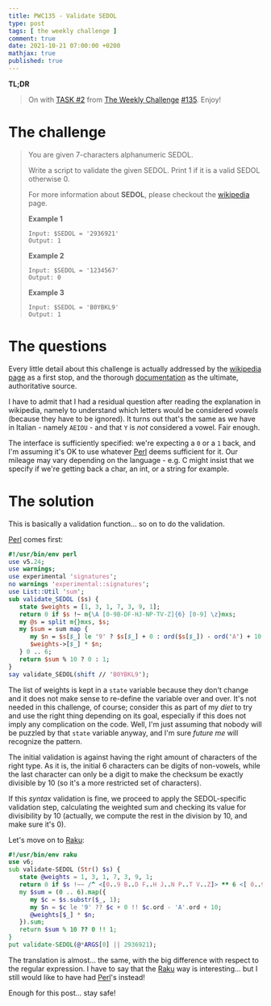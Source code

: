 ```yaml
---
title: PWC135 - Validate SEDOL
type: post
tags: [ the weekly challenge ]
comment: true
date: 2021-10-21 07:00:00 +0200
mathjax: true
published: true
---
```


**TL;DR**

> On with [TASK #2][] from [The Weekly Challenge][] [#135][].
> Enjoy!

# The challenge

> You are given 7-characters alphanumeric SEDOL.
>
> Write a script to validate the given SEDOL. Print 1 if it is a valid
> SEDOL otherwise 0.
>
> For more information about **SEDOL**, please checkout the
> [wikipedia][wpedia] page.
>
> **Example 1**
>
>     Input: $SEDOL = '2936921'
>     Output: 1
>
> **Example 2**
>
>     Input: $SEDOL = '1234567'
>     Output: 0
>
> **Example 3**
>
>     Input: $SEDOL = 'B0YBKL9'
>     Output: 1

# The questions

Every little detail about this challenge is actually addressed by the
[wikipedia page][wpedia] as a first stop, and the thorough
[documentation][] as the ultimate, authoritative source.

I have to admit that I had a residual question after reading the
explanation in wikipedia, namely to understand which letters would be
considered *vowels* (because they have to be ignored). It turns out
that's the same as we have in Italian - namely `AEIOU` - and that `Y` is
*not* considered a vowel. Fair enough.

The interface is sufficiently specified: we're expecting a `0` or a `1`
back, and I'm assuming it's OK to use whatever [Perl][] deems sufficient
for it. Our mileage may vary depending on the language - e.g. C might
insist that we specify if we're getting back a char, an int, or a string
for example.

# The solution

This is basically a validation function... so on to do the validation.

[Perl][] comes first:

```perl
#!/usr/bin/env perl
use v5.24;
use warnings;
use experimental 'signatures';
no warnings 'experimental::signatures';
use List::Util 'sum';
sub validate_SEDOL ($s) {
   state $weights = [1, 3, 1, 7, 3, 9, 1];
   return 0 if $s !~ m{\A [0-9B-DF-HJ-NP-TV-Z]{6} [0-9] \z}mxs;
   my @s = split m{}mxs, $s;
   my $sum = sum map {
      my $n = $s[$_] le '9' ? $s[$_] + 0 : ord($s[$_]) - ord('A') + 10;
      $weights->[$_] * $n;
   } 0 .. 6;
   return $sum % 10 ? 0 : 1;
}
say validate_SEDOL(shift // 'B0YBKL9');
```

The list of weights is kept in a `state` variable because they don't
change and it does not make sense to re-define the variable over and
over. It's not needed in this challenge, of course; consider this as
part of my *diet* to try and use the right thing depending on its goal,
especially if this does not imply any complication on the code. Well,
I'm just assuming that nobody will be puzzled by that `state` variable
anyway, and I'm sure *future me* will recognize the pattern.

The initial validation is against having the right amount of characters
of the right type. As it is, the initial 6 characters can be digits of
non-vowels, while the last character can only be a digit to make the
checksum be exactly divisible by 10 (so it's a more restricted set of
characters).

If this *syntax* validation is fine, we proceed to apply the
SEDOL-specific validation step, calculating the weighted sum and
checking its value for divisibility by 10 (actually, we compute the rest
in the division by 10, and make sure it's 0).

Let's move on to [Raku][]:

```raku
#!/usr/bin/env raku
use v6;
sub validate-SEDOL (Str() $s) {
   state @weights = 1, 3, 1, 7, 3, 9, 1;
   return 0 if $s !~~ /^ <[0..9 B..D F..H J..N P..T V..Z]> ** 6 <[ 0..9 ]> $/;
   my $sum = (0 .. 6).map({
      my $c = $s.substr($_, 1);
      my $n = $c le '9' ?? $c + 0 !! $c.ord - 'A'.ord + 10;
      @weights[$_] * $n;
   }).sum;
   return $sum % 10 ?? 0 !! 1;
}
put validate-SEDOL(@*ARGS[0] || 2936921);
```

The translation is almost... the same, with the big difference with
respect to the regular expression. I have to say that the [Raku][] way
is interesting... but I still would like to have had [Perl][]'s instead!

Enough for this post... stay safe!

[wpedia]: https://en.wikipedia.org/wiki/SEDOL
[documentation]: https://www2.lseg.com/SEDOL-masterfile-service-tech-guide-v8.6
[The Weekly Challenge]: https://theweeklychallenge.org/
[#135]: https://theweeklychallenge.org/blog/perl-weekly-challenge-135/
[TASK #2]: https://theweeklychallenge.org/blog/perl-weekly-challenge-135/#TASK2
[Perl]: https://www.perl.org/
[Raku]: https://raku.org/
